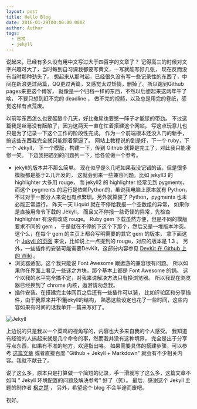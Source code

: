 ```yaml
---
layout: post
title: Hello Blog
date: 2016-01-29T00:00:00.000Z
author: Author
tags:
  - 日常
  - jekyll
---
```


说起来，已经有多久没有用中文写过大于四百字的文章了？ 记得高三的时候对文字兴趣可大了，当时每到自习课我都要写黄文，一写就能写好几张， 现在反而没有当时那种劲头了。 想起来从那时起，已经很久没有写一些记录性的东西了，中间在新浪更过两篇，QQ更过两篇，又感觉太过矫情，删掉了。所以跑到Github pages来更这个博客， 就像是一个归档一样的东西，不然以后想起来这两年干了啥， 不要只想到赶不完的 deadline ， 做不完的视频，以及总是用完的卷纸，感觉这样有点荒废。

以前写东西怎么也要酝酿个几天，好比撒尿也要憋一阵子才能尿的带劲。 不过这篇我是丝毫没有酝酿了，因为这两天一直在忙着搭建这个网站， 写这点玩意儿也只是为了记录一下这个工作的阶段性完成。 作为一个前端根本还没入门的新手，搞这些东西我完全就只能顾着蒙逼了。 网站上教程说的到是好，下一个 ruby，下一个 Jekyll， 下一个模版，构建一下，传到 Github 就算是完工了，对此我只能凄惨一笑。 下边我把遇到的问题列一下，给各位做一个参考。
- jekyll的版本并不那么简单。
 现在似乎是3.几吧如果我没记错的话，但是很多模版都是基于2.几开发的，
 这就会到来一些兼容问题。比如 jekyll3 的 highlighter 大多用 rouge，
 而 jekyll2 的 highlighter 经常见到 pygments，
 而这个 pygments 的运行是依赖Python的，虽说我电脑上原本就有 Python，
 不过对于一部分人来说也有点繁琐。另外就算装了 Python，pygments 也未必能正常运行，
 昨天一天 Liquid 就在不停给我报一个空数组的异常，
 如果你是直接用命令下载的 Jekyll，
 而且又不停报一些奇怪的异常，先检查 highlighter 有没有改成 rouge。
 Ruby gem 下载虽然方便，但是不同的模版要求不同的 gem ，
 于是就在不停的下这个下那个，然后又是一堆版本冲突。
 这个么，在每个 gem 的主页上都会写明需要的其它 gem 的版本，
 拿下面这个 [Jekyll 的页面](https://rubygems.org/gems/jekyll)
 来说，比如说上一点提到的 rouge，对应的版本是 1.3 。
 另外，一些插件的安装可能需要DevKit，这部分内容参见
 [DevKit 在 Github 上的 Wiki](https://github.com/oneclick/rubyinstaller/wiki/Development-Kit) 。
- 浏览器适配。这个我只能说 Font Awesome 跟遨游的兼容很有问题。
 所以如果你在界面上看见一些迷之方块，那个基本上都是 Font Awesome 的锅。
 这个以我的水平完全搞不定，对我来说解决方法只有换浏览器。
 所以我现在浏览器已经换到了 chrome 内核，遨游请勿念我。
- 插件安装。在搭建完主体网页之后还有一些插件可以装，
 比如评论区和分享插件，由于我原来并不懂jekyll的结构，
 熟悉这些设定也花了一些时间，这些内容如果有时间的话我单开一篇来写好了。

![Jekyll](/img/posts/hello_blog_1.jpg)

上边说的只是我以一个菜鸡的视角写的，内容也大多来自我的个人感受。 我知道有经验的人搞起来就是几个命令的事，然而我并没有这种境界， 完全是出于分享写点东西，如果有不准的地方，欢迎指出咯。 如果需要具体的搭建步骤，可以参考 [这篇文章](http://site.douban.com/196781/widget/notes/12161495/note/264946576/) 或者直接百度 "Github + Jekyll + Markdown" 就会有不少相关内容。我就不献丑了。

说了这么多，原本只是打算做一个简短的记录，手一滑就写了这么多，这篇文章不如叫 " Jekyll 环境配置的问题及解决参考" 好了（笑）。 最后，感谢这个 Jekyll 主题的制作者 [枫之楚](https://github.com/fengzhichu/) ， 另外，希望这个 blog 不会半途而废吧。

祝好。
